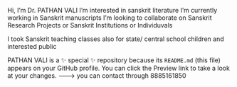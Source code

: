Hi, I’m Dr. PATHAN VALI
I’m interested in sanskrit literature
I’m currently working in Sanskrit manuscripts
I’m looking to collaborate on Sanskrit Research Projects or Sanskrit Institutions or Individuvals

I took Sanskrit teaching classes also for state/ central school children and interested public


PATHAN VALI is a ✨ special ✨ repository because its `README.md` (this file) appears on your GitHub profile.
You can click the Preview link to take a look at your changes.
--->
you can contact through 8885161850 
